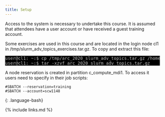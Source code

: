 ```yaml
---
title: Setup
---
```

Access to the system is necessary to undertake this course. It is assumed that attendees have a user account or have received a guest training account.

Some exercises are used in this course and are located in the login node cl1 in /tmp/slurm_adv_topics_exercises.tar.gz. To copy and extract this file:

<pre style="color: silver; background: black;">
user@cl1: ~:$ cp /tmp/arc_2020_slurm_adv_topics.tar.gz /home/$USER
user@cl1: ~:$ tar -xzvf arc_2020_slurm_adv_topics.tar.gz </pre>

A node reservation is created in partition c_compute_mdi1. To access it users need to specify in their job scripts:
~~~
#SBATCH --reservation=training
#SBATCH --account=scw1148
~~~
{: .language-bash}

{% include links.md %}
